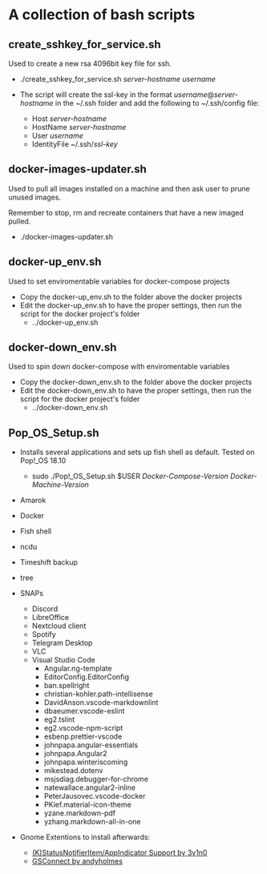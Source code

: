 # A collection of bash scripts

## create_sshkey_for_service.sh

Used to create a new rsa 4096bit key file for ssh.

* ./create_sshkey_for_service.sh *server-hostname* *username*

* The script will create the ssl-key in the format *username*@*server-hostname* in the ~/.ssh folder and add the following to ~/.ssh/config file:

  * Host *server-hostname*
  * HostName *server-hostname*
  * User *username*
  * IdentityFile ~/.ssh/*ssl-key*

## docker-images-updater.sh

Used to pull all images installed on a machine and then ask user to prune unused images.

Remember to stop, rm and recreate containers that have a new imaged pulled.

* ./docker-images-updater.sh

## docker-up_env.sh

Used to set enviromentable variables for docker-compose projects

* Copy the docker-up_env.sh to the folder above the docker projects
* Edit the docker-up_env.sh to have the proper settings, then run the script for the docker project's folder
  * ../docker-up_env.sh

## docker-down_env.sh

Used to spin down docker-compose with enviromentable variables

* Copy the docker-down_env.sh to the folder above the docker projects
* Edit the docker-down_env.sh to have the proper settings, then run the script for the docker project's folder
  * ../docker-down_env.sh

## Pop_OS_Setup.sh

* Installs several applications and sets up fish shell as default. Tested on Pop!_OS 18.10
  * sudo ./Pop!_OS_Setup.sh $USER *Docker-Compose-Version* *Docker-Machine-Version*
* Amarok
* Docker
* Fish shell
* ncdu
* Timeshift backup
* tree
* SNAPs
  * Discord
  * LibreOffice
  * Nextcloud client
  * Spotify
  * Telegram Desktop
  * VLC
  * Visual Studio Code
    * Angular.ng-template
    * EditorConfig.EditorConfig
    * ban.spellright
    * christian-kohler.path-intellisense
    * DavidAnson.vscode-markdownlint
    * dbaeumer.vscode-eslint
    * eg2.tslint
    * eg2.vscode-npm-script
    * esbenp.prettier-vscode
    * johnpapa.angular-essentials
    * johnpapa.Angular2
    * johnpapa.winteriscoming
    * mikestead.dotenv
    * msjsdiag.debugger-for-chrome
    * natewallace.angular2-inline
    * PeterJausovec.vscode-docker
    * PKief.material-icon-theme
    * yzane.markdown-pdf
    * yzhang.markdown-all-in-one

* Gnome Extentions to install afterwards:
  * [(K)StatusNotifierItem/AppIndicator Support by 3v1n0](https://extensions.gnome.org/extension/615/appindicator-support/)
  * [GSConnect by andyholmes](https://extensions.gnome.org/extension/1319/gsconnect/)
